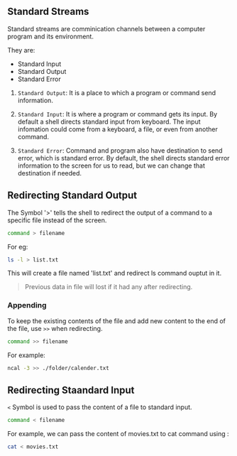 ## Standard Streams

Standard streams are comminication channels between a computer program and its environment.

They are:

- Standard Input
- Standard Output
- Standard Error

1. `Standard Output`:
It is a place to which a program or command send information.

2. `Standard Input`:
   It is where a program or command gets its input. By default a shell directs standard input from keyboard. The input infomation could come from a keyboard, a file, or even from another command.

3. `Standard Error`:
   Command and program also have destination to send error, which is standard error. By default, the shell directs standard error information to the screen for us to read, but we can change that destination if needed.


## Redirecting Standard Output

The Symbol '>' tells the shell to redirect the output of a command to a specific file instead of the screen.

```bash
command > filename
```

For eg:

```bash
ls -l > list.txt
```

This will create a file named 'list.txt' and redirect ls command ouptut in it.

> Previous data in file will lost if it had any after redirecting.


### Appending

To keep the existing contents of the file and add new content to the end of the file, use `>>` when redirecting.

```bash
command >> filename
```

For example:

```bash
ncal -3 >> ./folder/calender.txt
```


## Redirecting Staandard Input

`<` Symbol is used to pass the content of a file to standard input. 

```bash
command < filename
```

For example, we can pass the content of movies.txt to cat command using :

```bash
cat < movies.txt
```

